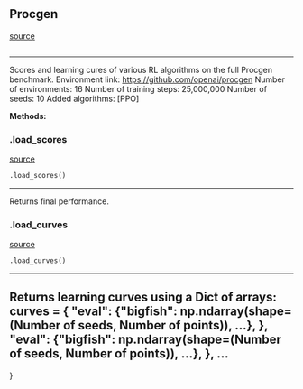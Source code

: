 #


## Procgen
[source](https://github.com/RLE-Foundation/rllte/blob/main/rllte/hub/datasets/procgen.py/#L33)
```python 

```


---
Scores and learning cures of various RL algorithms on the full Procgen benchmark.
Environment link: https://github.com/openai/procgen
Number of environments: 16
Number of training steps: 25,000,000
Number of seeds: 10
Added algorithms: [PPO]


**Methods:**


### .load_scores
[source](https://github.com/RLE-Foundation/rllte/blob/main/rllte/hub/datasets/procgen.py/#L44)
```python
.load_scores()
```

---
Returns final performance.

### .load_curves
[source](https://github.com/RLE-Foundation/rllte/blob/main/rllte/hub/datasets/procgen.py/#L61)
```python
.load_curves()
```

---
Returns learning curves using a Dict of arrays:
curves = {
    "eval": {"bigfish": np.ndarray(shape=(Number of seeds, Number of points)), ...}, 
},
    "eval": {"bigfish": np.ndarray(shape=(Number of seeds, Number of points)), ...}, 
},
...
---
}
